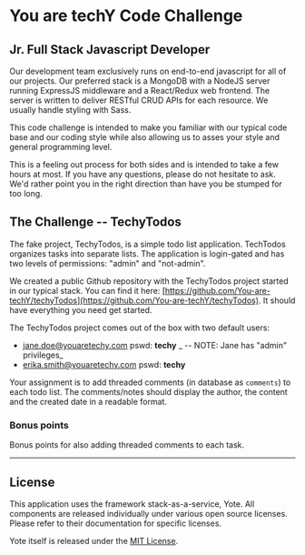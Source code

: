 You are techY Code Challenge
======
## Jr. Full Stack Javascript Developer

Our development team exclusively runs on end-to-end javascript for all of our projects. Our preferred stack is a MongoDB with a NodeJS server running ExpressJS middleware and a React/Redux web frontend. The server is written to deliver RESTful CRUD APIs for each resource. We usually handle styling with Sass. 

This code challenge is intended to make you familiar with our typical code base and our coding style while also allowing us to asses your style and general programming level.

This is a feeling out process for both sides and is intended to take a few hours at most.  If you have any questions, please do not hesitate to ask. We'd rather point you in the right direction than have you be stumped for too long.


## The Challenge -- TechyTodos 

The fake project, TechyTodos, is a simple todo list application. TechTodos organizes tasks into separate lists. The application is login-gated and has two levels of permissions: "admin" and "not-admin". 

We created a public Github repository with the TechyTodos project started in our typical stack. You can find it here: [https://github.com/You-are-techY/techyTodos](https://github.com/You-are-techY/techyTodos). It should have everything you need get started.  

The TechyTodos project comes out of the box with two default users: 
- jane.doe@youaretechy.com pswd: **techy** _ -- NOTE: Jane has "admin" privileges_
- erika.smith@youaretechy.com pswd: **techy** 

Your assignment is to add threaded comments (in database as `comments`) to each todo list.  The comments/notes should display the author, the content and the created date in a readable format. 


### Bonus points
Bonus points for also adding threaded comments to each task.  

****

## License

This application uses the framework stack-as-a-service, Yote. All components are released individually under various open source licenses.  Please refer to their documentation for specific licenses.

Yote itself is released under the [MIT License](http://www.opensource.org/licenses/MIT).
